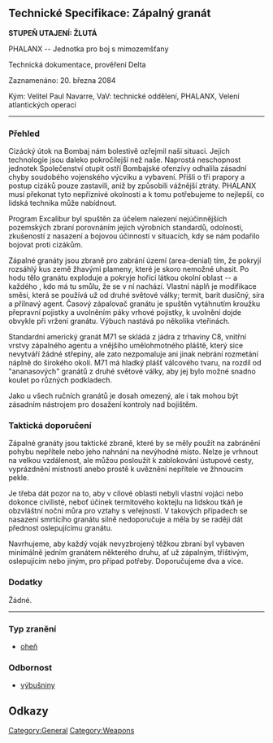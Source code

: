 ## Technické Specifikace: Zápalný granát

**STUPEŇ UTAJENÍ: ŽLUTÁ**

PHALANX -- Jednotka pro boj s mimozemšťany

Technická dokumentace, prověření Delta

Zaznamenáno: 20. března 2084

Kým: Velitel Paul Navarre, VaV: technické oddělení, PHALANX, Velení
atlantických operací

------------------------------------------------------------------------

### Přehled

Cizácký útok na Bombaj nám bolestivě ozřejmil naši situaci. Jejich
technologie jsou daleko pokročilejší než naše. Naprostá neschopnost
jednotek Společenství otupit ostří Bombajské ofenzívy odhalila zásadní
chyby soudobého vojenského výcviku a vybavení. Přišli o tři prapory a
postup cizáků pouze zastavili, aniž by způsobili vážnější ztráty.
PHALANX musí překonat tyto nepříznivé okolnosti a k tomu potřebujeme to
nejlepší, co lidská technika může nabídnout.

Program Excalibur byl spuštěn za účelem nalezení nejúčinnějších
pozemských zbraní porovnáním jejich výrobních standardů, odolnosti,
zkušeností z nasazení a bojovou účinností v situacích, kdy se nám
podařilo bojovat proti cizákům.

Zápalné granáty jsou zbraně pro zabrání území (area-denial) tím, že
pokryjí rozsáhlý kus země žhavými plameny, které je skoro nemožné
uhasit. Po hodu tělo granátu exploduje a pokryje hořící látkou okolní
oblast -- a každého , kdo má tu smůlu, že se v ní nachází. Vlastní náplň
je modifikace směsi, která se používá už od druhé světové války; termit,
barit dusičný, síra a přilnavý agent. Časový zápalovač granátu je
spuštěn vytáhnutím kroužku přepravní pojistky a uvolněním páky vrhové
pojistky, k uvolnění dojde obvykle při vržení granátu. Výbuch nastává po
několika vteřinách.

Standardní americký granát M71 se skládá z jádra z trhaviny C8, vnitřní
vrstvy zápalného agentu a vnějšího umělohmotného pláště, který sice
nevytváří žádné střepiny, ale zato nezpomaluje ani jinak nebrání
rozmetání náplně do širokého okolí. M71 má hladký plášť válcového tvaru,
na rozdíl od "ananasových" granátů z druhé světové války, aby jej bylo
možné snadno koulet po různých podkladech.

Jako u všech ručních granátů je dosah omezený, ale i tak mohou být
zásadním nástrojem pro dosažení kontroly nad bojištěm.

### Taktická doporučení

Zápalné granáty jsou taktické zbraně, které by se měly použít na
zabránění pohybu nepřítele nebo jeho nahnání na nevýhodné místo. Nelze
je vrhnout na velkou vzdálenost, ale můžou posloužit k zablokování
ústupové cesty, vyprázdnění místností anebo prostě k uvěznění nepřítele
ve žhnoucím pekle.

Je třeba dát pozor na to, aby v cílové oblasti nebyli vlastní vojáci
nebo dokonce civilisté, neboť účinek termitového koktejlu na lidskou
tkáň je obzvláštní noční můra pro vztahy s veřejností. V takových
případech se nasazení smrtícího granátu silně nedoporučuje a měla by se
raději dát přednost oslepujícímu granátu.

Navrhujeme, aby každý voják nevyzbrojený těžkou zbraní byl vybaven
minimálně jedním granátem některého druhu, ať už zápalným, tříštivým,
oslepujícím nebo jiným, pro případ potřeby. Doporučujeme dva a více.

### Dodatky

Žádné.

------------------------------------------------------------------------

### Typ zranění

- [oheň](Damage/fire "wikilink")

### Odbornost

- [výbušniny](Skills/explosive "wikilink")

## Odkazy

[Category:General](Category:General "wikilink")
[Category:Weapons](Category:Weapons "wikilink")